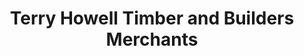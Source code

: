 ---
title: "Terry Howell Timber and Builders Merchants"
url: /pontypool/terry-howell-timber-and-builders-merchants/
shop: Eisenwaren
---